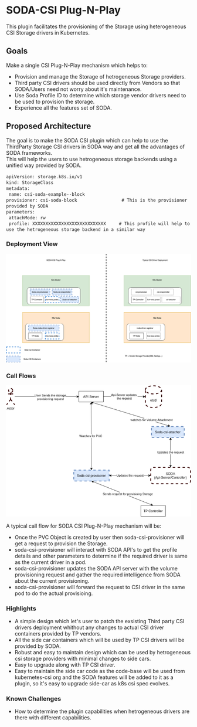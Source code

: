 # SODA-CSI Plug-N-Play

This plugin facilitates the provisioning of the Storage using heterogeneous CSI Storage drivers in Kubernetes.


## Goals
Make a single CSI Plug-N-Play mechanism which helps to:
 - Provision and manage the Storage of hetrogeneous Storage providers.
 - Third party CSI drivers should be used directly from Vendors so that SODA/Users need not worry about it's maintenance.
 - Use Soda Profile ID to determine which storage vendor drivers need to be used to provision the storage.
 - Experience all the features set of SODA.
 
 
 ## Proposed Architecture
 
 The goal is to make the SODA CSI plugin which can help to use the ThirdParty Storage CSI drivers in SODA way and get all the advantages of SODA frameworks.  
 This will help the users to use hetrogeneous storage backends using a unified way provided by SODA.
 ~~~
apiVersion: storage.k8s.io/v1
kind: StorageClass
metadata:
  name: csi-soda-example--block
provisioner: csi-soda-block                 # This is the provisioner provided by SODA
parameters:
  attachMode: rw
  profile: XXXXXXXXXXXXXXXXXXXXXXXXXXXX     # This profile will help to use the hetrogeneous storage backend in a similar way
 ~~~
 
 ### Deployment View
 ![](./Soda-CSI-Plugin-typical-design.png)
 
 ### Call Flows  
 ![](./Soda-CSI-Plugin-CallFLow.png)  
 
  A typical call flow for SODA CSI Plug-N-Play mechanism will be:
   - Once the PVC Object is created by user then soda-csi-provisioner will get a request to provision the Storage.
   - soda-csi-provisioner will interact with SODA API's to get the profile details and other parameters to determine if the required driver is same as the current driver in a pod.
   - soda-csi-provisioner updates the SODA API server with the volume provisioning request and gather the required intelligence from SODA about the current provisioning.
   - soda-csi-provisioner will forward the request to CSI driver in the same pod to do the actual provisioing.
   
   
 ### Highlights
  - A simple design which let's user to patch the exsisting Third party CSI drivers deployment whithout any changes to actual CSI driver containers provided by TP vendors.
  - All the side car containers which will be used by TP CSI drivers will be provided by SODA.
  - Robust and easy to maintain design which can be used by hetrogeneous csi storage providers with minimal changes to side cars.
  - Easy to upgrade along with TP CSI driver.
  - Easy to maintain the side car code as the code-base will be used from kubernetes-csi org and the SODA features will be added to it as a plugin, so it's easy to upgrade side-car as k8s csi spec evolves.
 ### Known Challenges
  - How to determine the plugin capabilities when hetrogeneous drivers are there with different capabilities.
  
